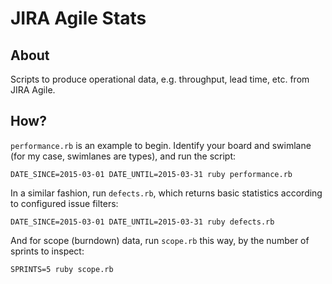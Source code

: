 JIRA Agile Stats
================

About
-----

Scripts to produce operational data, e.g. throughput, lead time, etc. from JIRA Agile.

How?
----

`performance.rb` is an example to begin. Identify your board and swimlane (for my case, swimlanes are types), and run the script:

    DATE_SINCE=2015-03-01 DATE_UNTIL=2015-03-31 ruby performance.rb 

In a similar fashion, run `defects.rb`, which returns basic statistics according to configured issue filters:

    DATE_SINCE=2015-03-01 DATE_UNTIL=2015-03-31 ruby defects.rb

And for scope (burndown) data, run `scope.rb` this way, by the number of sprints to inspect:

    SPRINTS=5 ruby scope.rb

